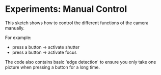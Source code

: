 # Experiments: Manual Control

This sketch shows how to control the different functions of the camera manually.

For example:
 * press a button -> activate shutter
 * press a button -> activate focus

The code also contains basic 'edge detection' to ensure you only take one picture when pressing a button for a long time.
